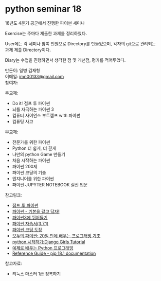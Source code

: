# python seminar 18
18년도 4분기 공군에서 진행한 파이썬 세미나

Exercise는 주마다 제출한 과제를 정리하였다.

User에는 각 세미나 참여 인원으로 Directory를 만들었으며, 각자의 git으로 관리되는 과제 제출 Directory이다.

Diary는 수업을 진행하면서 생각한 점 및 개선점, 평가를 적어두었다.

만든이: 일병 김재형  
이메일: imn00133@gmail.com   
참여자: 

주교재:  
* Do it! 점프 투 파이썬  
* 뇌를 자극하는 파이썬 3
* 컴퓨터 사이언스 부트캠프 with 파이썬
* 컴퓨팅 사고

부교재:  
* 전문가를 위한 파이썬
* Python 더 쉽게, 더 깊게
* 나만의 python Game 만들기
* 처음 시작하는 파이썬
* 파이썬 200제
* 파이썬 코딩의 기술
* 엔지니어를 위한 파이썬
* 파이썬 JUPYTER NOTEBOOK 실전 입문

참고링크:  
* [점프 투 파이썬](https://wikidocs.net/book/1)
* [파이썬 - 기본을 갈고 닦자!](https://wikidocs.net/book/1553)
* [파이썬3에 뛰어들기](https://juehan.github.io/DiveIntoPython3_Korean_Translation/)
* [파이썬 자습서(3.7.1)](https://docs.python.org/ko/3/tutorial/index.html)
* [파이썬 코딩 도장](https://dojang.io/course/view.php?id=7)
* [모두의 파이썬: 20일 만에 배우는 프로그래밍 기초](https://thebook.io/007026/)
* [python 시작하기:Django Girls Tutorial](https://tutorial.djangogirls.org/ko/python_introduction/)
* [예제로 배우는 Python 프로그래밍](http://pythonstudy.xyz/)
* [Reference Guide - pip 18.1 documentation](https://pip.pypa.io/en/stable/reference/)

참고자료:
* 리눅스 마스터 1급 정복하기